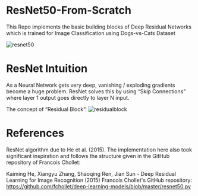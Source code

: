 # ResNet50-From-Scratch

This Repo implements the basic building blocks of Deep Residual Networks which is trained for Image Classification using Dogs-vs-Cats Dataset

![resnet50](https://user-images.githubusercontent.com/99212200/190844300-6d18332b-00cd-4c4a-ae39-e126a4e3080a.png)

# ResNet Intuition

As a Neural Network gets very deep, vanishing / exploding gradients become a huge problem. ResNet solves this by using “Skip Connections” where layer 1 output goes directly to layer N input.

The concept of “Residual Block”:
![residualblock](https://user-images.githubusercontent.com/99212200/190844348-091fd65a-27b7-4d45-94e4-a36b77ce2f61.png)

# References

ResNet algorithm due to He et al. (2015). The implementation here also took significant inspiration and follows the structure given in the GitHub repository of Francois Chollet:

Kaiming He, Xiangyu Zhang, Shaoqing Ren, Jian Sun - Deep Residual Learning for Image Recognition (2015)
Francois Chollet's GitHub repository: https://github.com/fchollet/deep-learning-models/blob/master/resnet50.py

